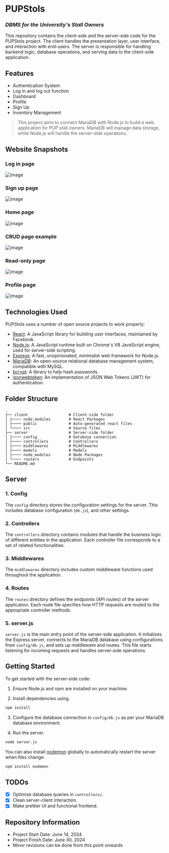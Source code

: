 # PUPStols
### _DBMS for the University's Stall Owners_

This repository contains the client-side and the server-side code for the PUPStols project. The client handles the presentation layer, user interface, and interaction with end-users. The server is responsible for handling backend logic, database operations, and serving data to the client-side application.

## Features

- Authentication System
- Log in and log out function
- Dashboard
- Profile
- Sign Up
- Inventory Management

> This project aims to connect MariaDB with Node.js 
> to build a web application for PUP stall owners. 
> MariaDB will manage data storage, while Node.js will handle 
> the server-side operations.

## Website Snapshots

### Log in page
![image](https://github.com/krislette/pup-stalls/assets/143507354/aa6cc189-d51b-422f-a0a3-22bba975d3ee)

### Sign up page
![image](https://github.com/krislette/pup-stalls/assets/143507354/39986853-775d-4871-819e-ad54c8bb2638)

### Home page
![image](https://github.com/krislette/pup-stalls/assets/143507354/3776f6ed-b9c7-463c-a44e-48d5baeec502)

### CRUD page example
![image](https://github.com/krislette/pup-stalls/assets/143507354/c7f039ed-6f3f-473e-b443-3b489c30363b)

### Read-only page
![image](https://github.com/krislette/pup-stalls/assets/143507354/9c457b28-e96d-47f1-ae85-3efa7a577a59)

### Profile page
![image](https://github.com/krislette/pup-stalls/assets/143507354/0308a343-3ae0-4d1c-9c3c-3394dba8c2b1)

## Technologies Used

PUPStols uses a number of open source projects to work properly:

- [React](https://react.dev/): A JavaScript library for building user interfaces, maintained by Facebook.
- [Node.js](https://nodejs.org/en): A JavaScript runtime built on Chrome's V8 JavaScript engine, used for server-side scripting.
- [Express](https://expressjs.com/): A fast, unopinionated, minimalist web framework for Node.js.
- [MariaDB](https://mariadb.org/): An open-source relational database management system, compatible with MySQL.
- [bcrypt](https://www.npmjs.com/package/bcrypt): A library to help hash passwords.
- [jsonwebtoken](https://www.npmjs.com/package/jsonwebtoken): An implementation of JSON Web Tokens (JWT) for authentication.

## Folder Structure

    .
    ├── client                  # Client-side folder
    │ ├──── node_modules        # React Packages
    │ ├──── public              # Auto-generated react files
    │ └──── src                 # Source files
    ├── server                  # Server-side folder
    │ ├──── config              # Database connection
    │ ├──── controllers         # Controllers 
    │ ├──── middlewares         # Middlewares
    │ ├──── models              # Models
    │ ├──── node_modules        # Node Packages
    │ └──── routers             # Endpoints
    └── README.md

## Server

### 1. Config

The `config` directory stores the configuration settings for the server. This includes database configuration (`db.js`), and other settings.

### 2. Controllers

The `controllers` directory contains modules that handle the business logic of different entities in the application. Each controller file corresponds to a set of related functionalities.

### 3. Middlewares

The `middlewares` directory includes custom middleware functions used throughout the application.

### 4. Routes

The `routes` directory defines the endpoints (API routes) of the server application. Each route file specifies how HTTP requests are routed to the appropriate controller methods.

### 5. server.js

`server.js` is the main entry point of the server-side application. It initializes the Express server, connects to the MariaDB database using configurations from `config/db.js`, and sets up middleware and routes. This file starts listening for incoming requests and handles server-side operations.

## Getting Started

To get started with the server-side code:

1. Ensure Node.js and npm are installed on your machine.

2. Install dependencies using.

```bash
npm install 
```

3. Configure the database connection in `config/db.js` as per your MariaDB database environment.

4. Run the server.
```bash
node server.js
```

You can also install [nodemon](https://www.npmjs.com/package/nodemon) globally to automatically restart the server when files change:
```bash
npm install nodemon
```

## TODOs

- [x] Optimize database queries in `controllers/`.
- [x] Clean server-client interaction.
- [x] Make prettier UI and functional frontend.

## Repository Information

- Project Start Date: June 14, 2024
- Project Finish Date: June 30, 2024
- Minor revisions can be done from this point onwards
